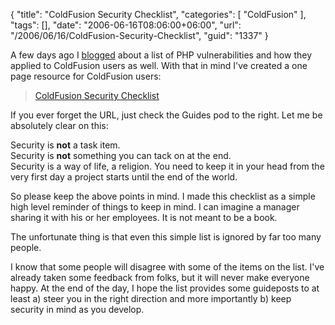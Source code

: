 {
	"title": "ColdFusion Security Checklist",
	"categories": [
		"ColdFusion"
	],
	"tags": [],
	"date": "2006-06-16T08:06:00+06:00",
	"url": "/2006/06/16/ColdFusion-Security-Checklist",
	"guid": "1337"
}

A few days ago I <a href="http://ray.camdenfamily.com/index.cfm/2006/6/14/Top-10-PHP-Vulnerbalities">blogged</a> about a list of PHP vulnerabilities and how they applied to ColdFusion users as well. With that in mind I've created a one page resource for ColdFusion users:

<blockquote>
<a href="http://ray.camdenfamily.com/coldfusionsecuritychecklist.cfm">ColdFusion Security Checklist</a>
</blockquote>

If you ever forget the URL, just check the Guides pod to the right. Let me be absolutely clear on this:

Security is <b>not</b> a task item.<br>
Security is <b>not</b> something you can tack on at the end.<br>
Security is a way of life, a religion. You need to keep it in your head from the very first day a project starts until the end of the world.

So please keep the above points in mind. I made this checklist as a simple high level reminder of things to keep in mind. I can imagine a manager sharing it with his or her employees. It is not meant to be a book. 

The unfortunate thing is that even this simple list is ignored by far too many people. 

I know that some people will disagree with some of the items on the list. I've already taken some feedback from folks, but it will never make everyone happy. At the end of the day, I hope the list provides some guideposts to at least a) steer you in the right direction and more importantly b) keep security in mind as you develop.